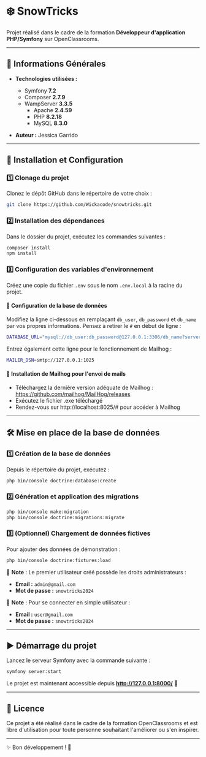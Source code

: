 # ❄️ SnowTricks

Projet réalisé dans le cadre de la formation **Développeur d'application PHP/Symfony** sur OpenClassrooms.

---

## 📌 Informations Générales

- **Technologies utilisées :**
  - Symfony **7.2**
  - Composer **2.7.9**
  - WampServer **3.3.5**
    - Apache **2.4.59**
    - PHP **8.2.18**
    - MySQL **8.3.0**

- **Auteur :** Jessica Garrido

---

## 🚀 Installation et Configuration

### 1️⃣ Clonage du projet

Clonez le dépôt GitHub dans le répertoire de votre choix :

```bash
git clone https://github.com/Wickacode/snowtricks.git
```

### 2️⃣ Installation des dépendances

Dans le dossier du projet, exécutez les commandes suivantes :

```bash
composer install
npm install
```

### 3️⃣ Configuration des variables d'environnement

Créez une copie du fichier `.env` sous le nom `.env.local` à la racine du projet. 

#### 🔹 Configuration de la base de données

Modifiez la ligne ci-dessous en remplaçant `db_user`, `db_password` et `db_name` par vos propres informations. Pensez à retirer le `#` en début de ligne :

```bash
DATABASE_URL="mysql://db_user:db_password@127.0.0.1:3306/db_name?serverVersion=8.0.32&charset=utf8mb4"
```

Entrez également cette ligne pour le fonctionnement de Mailhog :
```bash
MAILER_DSN=smtp://127.0.0.1:1025
```

#### 🔹 Installation de Mailhog pour l'envoi de mails

- Téléchargez la dernière version adéquate de Mailhog :
https://github.com/mailhog/MailHog/releases
- Exécutez le fichier .exe téléchargé
- Rendez-vous sur http://localhost:8025/# pour accéder à Mailhog

---

## 🛠️ Mise en place de la base de données

### 1️⃣ Création de la base de données

Depuis le répertoire du projet, exécutez :

```bash
php bin/console doctrine:database:create
```

### 2️⃣ Génération et application des migrations

```bash
php bin/console make:migration
php bin/console doctrine:migrations:migrate
```

### 3️⃣ (Optionnel) Chargement de données fictives

Pour ajouter des données de démonstration :

```bash
php bin/console doctrine:fixtures:load
```

📌 **Note** : Le premier utilisateur créé possède les droits administrateurs :

- **Email :** `admin@gmail.com`
- **Mot de passe :** `snowtricks2024`

📌 **Note** : Pour se connecter en simple utilisateur :

- **Email :** `user@gmail.com`
- **Mot de passe :** `snowtricks2024`

---

## ▶️ Démarrage du projet

Lancez le serveur Symfony avec la commande suivante :

```bash
symfony server:start
```

Le projet est maintenant accessible depuis **http://127.0.0.1:8000/** 🎉

---

## 📜 Licence

Ce projet a été réalisé dans le cadre de la formation OpenClassrooms et est libre d'utilisation pour toute personne souhaitant l'améliorer ou s'en inspirer.

---

✨ Bon développement ! 🚀
